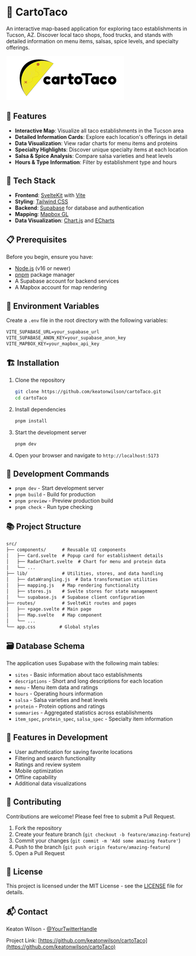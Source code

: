 # 🌮 CartoTaco

An interactive map-based application for exploring taco establishments in Tucson, AZ. Discover local taco shops, food trucks, and stands with detailed information on menu items, salsas, spice levels, and specialty offerings.

![CartoTaco Logo](/static/color_light_bg.png)

## 🚀 Features

- **Interactive Map**: Visualize all taco establishments in the Tucson area
- **Detailed Information Cards**: Explore each location's offerings in detail
- **Data Visualization**: View radar charts for menu items and proteins
- **Specialty Highlights**: Discover unique specialty items at each location
- **Salsa & Spice Analysis**: Compare salsa varieties and heat levels
- **Hours & Type Information**: Filter by establishment type and hours

## 🔧 Tech Stack

- **Frontend**: [SvelteKit](https://kit.svelte.dev/) with [Vite](https://vitejs.dev/)
- **Styling**: [Tailwind CSS](https://tailwindcss.com/)
- **Backend**: [Supabase](https://supabase.com/) for database and authentication
- **Mapping**: [Mapbox GL](https://docs.mapbox.com/mapbox-gl-js/api/)
- **Data Visualization**: [Chart.js](https://www.chartjs.org/) and [ECharts](https://echarts.apache.org/)

## 📋 Prerequisites

Before you begin, ensure you have:

- [Node.js](https://nodejs.org/) (v16 or newer)
- [pnpm](https://pnpm.io/) package manager
- A Supabase account for backend services
- A Mapbox account for map rendering

## 🔑 Environment Variables

Create a `.env` file in the root directory with the following variables:

```
VITE_SUPABASE_URL=your_supabase_url
VITE_SUPABASE_ANON_KEY=your_supabase_anon_key
VITE_MAPBOX_KEY=your_mapbox_api_key
```

## 🏗️ Installation

1. Clone the repository
   ```bash
   git clone https://github.com/keatonwilson/cartoTaco.git
   cd cartoTaco
   ```

2. Install dependencies
   ```bash
   pnpm install
   ```

3. Start the development server
   ```bash
   pnpm dev
   ```

4. Open your browser and navigate to `http://localhost:5173`

## 🧪 Development Commands

- `pnpm dev` - Start development server
- `pnpm build` - Build for production
- `pnpm preview` - Preview production build
- `pnpm check` - Run type checking

## 📚 Project Structure

```
src/
├── components/      # Reusable UI components
│   ├── Card.svelte  # Popup card for establishment details
│   ├── RadarChart.svelte  # Chart for menu and protein data
│   └── ...
├── lib/             # Utilities, stores, and data handling
│   ├── dataWrangling.js  # Data transformation utilities
│   ├── mapping.js   # Map rendering functionality
│   ├── stores.js    # Svelte stores for state management
│   └── supabase.js  # Supabase client configuration
├── routes/          # SvelteKit routes and pages
│   ├── +page.svelte # Main page
│   ├── Map.svelte   # Map component
│   └── ...
└── app.css         # Global styles
```

## 🗃️ Database Schema

The application uses Supabase with the following main tables:

- `sites` - Basic information about taco establishments
- `descriptions` - Short and long descriptions for each location
- `menu` - Menu item data and ratings
- `hours` - Operating hours information
- `salsa` - Salsa varieties and heat levels
- `protein` - Protein options and ratings
- `summaries` - Aggregated statistics across establishments
- `item_spec`, `protein_spec`, `salsa_spec` - Specialty item information

## 🌟 Features in Development

- User authentication for saving favorite locations
- Filtering and search functionality
- Ratings and review system
- Mobile optimization
- Offline capability
- Additional data visualizations

## 🤝 Contributing

Contributions are welcome! Please feel free to submit a Pull Request.

1. Fork the repository
2. Create your feature branch (`git checkout -b feature/amazing-feature`)
3. Commit your changes (`git commit -m 'Add some amazing feature'`)
4. Push to the branch (`git push origin feature/amazing-feature`)
5. Open a Pull Request

## 📝 License

This project is licensed under the MIT License - see the [LICENSE](LICENSE) file for details.

## 📬 Contact

Keaton Wilson - [@YourTwitterHandle](https://twitter.com/YourTwitterHandle)

Project Link: [https://github.com/keatonwilson/cartoTaco](https://github.com/keatonwilson/cartoTaco)

